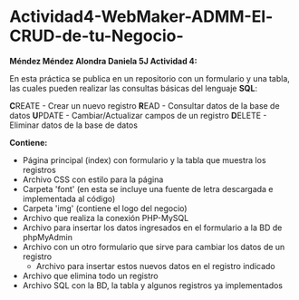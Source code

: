 # Actividad4-WebMaker-ADMM-El-CRUD-de-tu-Negocio-
**Méndez Méndez Alondra Daniela 5J Actividad 4:**

En esta práctica se publica en un repositorio con un formulario y una tabla, las cuales pueden realizar las consultas básicas del lenguaje **SQL**:

**C**REATE - Crear un nuevo registro
**R**EAD - Consultar datos de la base de datos
**U**PDATE - Cambiar/Actualizar campos de un registro
**D**ELETE - Eliminar datos de la base de datos


**Contiene:**

- Página principal (index) con formulario y la tabla que muestra los registros
- Archivo CSS con estilo para la página
- Carpeta 'font' (en esta se incluye una fuente de letra descargada e implementada al código)
- Carpeta 'img' (contiene el logo del negocio)
- Archivo que realiza la conexión PHP-MySQL
- Archivo para insertar los datos ingresados en el formulario a la BD de phpMyAdmin
- Archivo con un otro formulario que sirve para cambiar los datos de un registro
  - Archivo para insertar estos nuevos datos en el registro indicado
- Archivo que elimina todo un registro
- Archivo SQL con la BD, la tabla y algunos registros ya implementados
